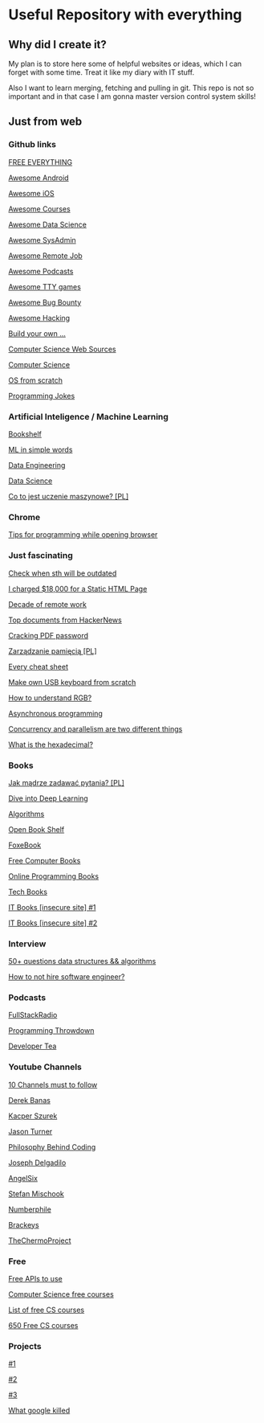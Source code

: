 # Useful Repository with everything

## Why did I create it?

My plan is to store here some of helpful websites or ideas, which I can forget with some time. Treat it like my diary with IT stuff.

Also I want to learn merging, fetching and pulling in git. This repo is not so important and in that case I am gonna master version control system skills!

## Just from web

### Github links

[FREE EVERYTHING](https://github.com/EbookFoundation/free-programming-books)

[Awesome Android](https://github.com/JStumpp/awesome-android)

[Awesome iOS](https://github.com/vsouza/awesome-ios)

[Awesome Courses](https://github.com/prakhar1989/awesome-courses)

[Awesome Data Science](https://github.com/bulutyazilim/awesome-datascience)

[Awesome SysAdmin](https://github.com/kahun/awesome-sysadmin)

[Awesome Remote Job](https://github.com/lukasz-madon/awesome-remote-job)

[Awesome Podcasts](https://github.com/rShetty/awesome-podcasts)

[Awesome TTY games](https://github.com/ligurio/awesome-ttygames)

[Awesome Bug Bounty](https://github.com/djadmin/awesome-bug-bounty)

[Awesome Hacking](https://github.com/Hack-with-Github/Awesome-Hacking)

[Build your own ...](https://github.com/danistefanovic/build-your-own-x)

[Computer Science Web Sources](https://github.com/the-akira/Computer_Science_Web_Resources)

[Computer Science](https://github.com/ossu/computer-science)

[OS from scratch](https://github.com/cfenollosa/os-tutorial)

[Programming Jokes](https://github.com/wesbos/dad-jokes)

### Artificial Inteligence / Machine Learning

[Bookshelf](http://alumni.media.mit.edu/~jorkin/aibooks.html)

[ML in simple words](https://vas3k.com/blog/machine_learning/)

[Data Engineering](https://hackernoon.com/learn-data-engineering-my-favorite-free-resources-52a29ab999b)

[Data Science](https://medium.com/@SeattleDataGuy/learning-data-science-our-favorite-resources-to-learn-data-science-from-free-to-not-47beb6424de1)

[Co to jest uczenie maszynowe? [PL]](https://uczymymaszyny.pl/puk-puk-kto-tam-uczenie-maszynowe/)

### Chrome

[Tips for programming while opening browser](https://30secondsofknowledge.petrovicstefan.rs/)

### Just fascinating

[Check when sth will be outdated](https://endoflife.date/fedora)

[I charged $18,000 for a Static HTML Page](https://idiallo.com/blog/18000-dollars-static-web-page)

[Decade of remote work](https://blog.viktorpetersson.com/2019/05/18/a-decade-of-remote.html)

[Top documents from HackerNews](https://www.hackernewspapers.com/)

[Cracking PDF password](https://medium.com/@baodad/cracking-my-first-password-8df292fc71c5)

[Zarządzanie pamięcią [PL]](https://bulldogjob.pl/news/536-jak-zrozumiec-pamiec-programu)

[Every cheat sheet](http://overapi.com/)

[Make own USB keyboard from scratch](http://blakesmith.me/2019/01/16/making-my-own-usb-keyboard-from-scratch.html)

[How to understand RGB?](https://ciechanow.ski/color-spaces/)

[Asynchronous programming](https://luminousmen.com/post/asynchronous-programming-blocking-and-non-blocking)

[Concurrency and parallelism are two different things](https://luminousmen.com/post/concurrency-and-parallelism-are-different)

[What is the hexadecimal?](https://medium.com/wait-what/what-the-hex-467566b120af)

### Books

[Jak mądrze zadawać pytania? [PL]](http://rtfm.killfile.pl/)

[Dive into Deep Learning](https://d2l.ai/index.html)

[Algorithms](http://jeffe.cs.illinois.edu/teaching/algorithms/)

[Open Book Shelf](https://launchschool.com/books)

[FoxeBook](http://www.foxebook.net/)

[Free Computer Books](http://freecomputerbooks.com/)

[Online Programming Books](https://www.onlineprogrammingbooks.com/)

[Tech Books](http://www.freetechbooks.com/)

[IT Books [insecure site] #1](http://index-of.es/Varios/)

[IT Books [insecure site] #2](http://index-of.es/Varios-2/)

### Interview

[50+ questions data structures && algorithms](https://hackernoon.com/50-data-structure-and-algorithms-interview-questions-for-programmers-b4b1ac61f5b0)

[How to not hire software engineer?](http://tonsky.me/blog/hiring/)

### Podcasts

[FullStackRadio](http://www.fullstackradio.com/)

[Programming Throwdown](https://www.programmingthrowdown.com/)

[Developer Tea](https://spec.fm/podcasts/developer-tea)

### Youtube Channels

[10 Channels must to follow](https://dev.to/desoga/10-youtube-channels-to-follow-as-a-junior-web-developer-designer-2fal)

[Derek Banas](https://www.youtube.com/user/derekbanas/featured)

[Kacper Szurek](https://www.youtube.com/channel/UCP16m86ciUUlU8UZvlpw0TQ)

[Jason Turner](https://www.youtube.com/channel/UCxHAlbZQNFU2LgEtiqd2Maw)

[Philosophy Behind Coding](https://www.youtube.com/channel/UCKYJJA7nYEu6HfVwmje3YXQ)

[Joseph Delgadilo](https://www.youtube.com/channel/UCqR4a4lUDbDkAFQnhw4pfXQ)

[AngelSix](https://www.youtube.com/channel/UCJ3AxeCHGPZkMi3kRfCuiHw)

[Stefan Mischook](https://www.youtube.com/channel/UCyUBW72KU30dfAYWLVNZO8Q)

[Numberphile](https://www.youtube.com/channel/UCoxcjq-8xIDTYp3uz647V5A)

[Brackeys](https://www.youtube.com/channel/UCYbK_tjZ2OrIZFBvU6CCMiA)

[TheChermoProject](https://www.youtube.com/channel/UCQ-W1KE9EYfdxhL6S4twUNw)

### Free

[Free APIs to use](https://public-apis.xyz/)

[Computer Science free courses](http://www.openculture.com/computer_science_free_courses)

[List of free CS courses](https://www.reddit.com/r/computerscience/comments/b4h9ga/list_of_free_video_courses_and_ai_projects_for/)

[650 Free CS courses](https://medium.freecodecamp.org/650-free-online-programming-computer-science-courses-you-can-start-this-summer-6c8905e6a3b2)

### Projects

[#1](https://github.com/karan/Projects)

[#2](http://rosettacode.org/wiki/Category:Programming_Tasks)

[#3](https://medium.freecodecamp.org/want-to-build-something-fun-heres-a-list-of-sample-web-app-ideas-b991bce0ed9a)

[What google killed](https://killedbygoogle.com/)
